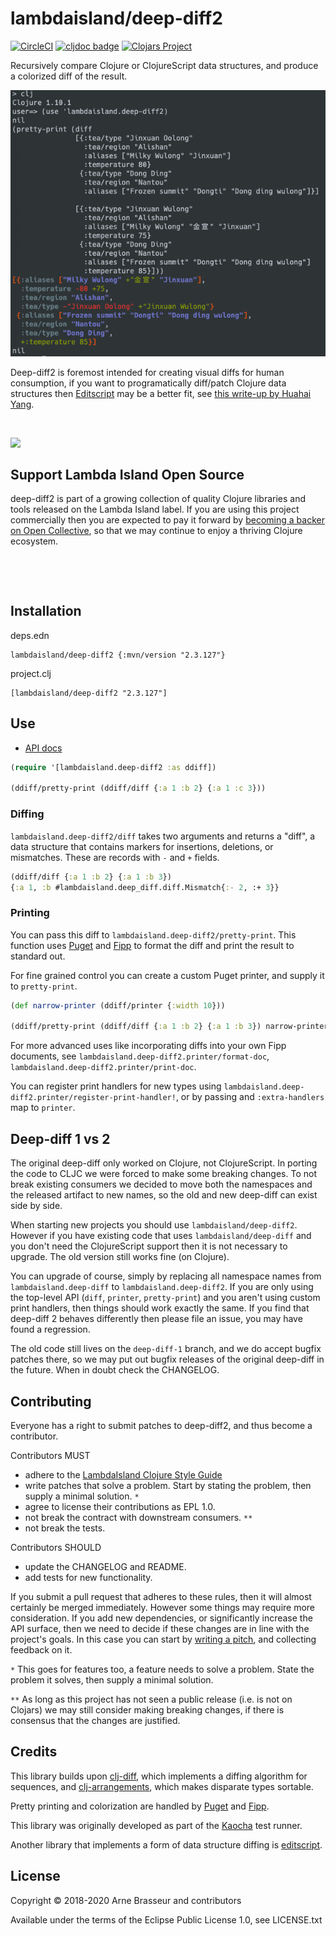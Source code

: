 # lambdaisland/deep-diff2

<!-- badges -->
[![CircleCI](https://circleci.com/gh/lambdaisland/deep-diff2.svg?style=svg)](https://circleci.com/gh/lambdaisland/deep-diff2) [![cljdoc badge](https://cljdoc.org/badge/lambdaisland/deep-diff2)](https://cljdoc.org/d/lambdaisland/deep-diff2) [![Clojars Project](https://img.shields.io/clojars/v/lambdaisland/deep-diff2.svg)](https://clojars.org/lambdaisland/deep-diff2)
<!-- /badges -->

Recursively compare Clojure or ClojureScript data structures, and produce a colorized diff of the result.

![screenshot showing REPL example](screenshot.png)

Deep-diff2 is foremost intended for creating visual diffs for human consumption,
if you want to programatically diff/patch Clojure data structures then
[Editscript](https://github.com/juji-io/editscript) may be a better fit, see
[this write-up by Huahai Yang](https://juji.io/blog/comparing-clojure-diff-libraries/).

<!-- opencollective -->

&nbsp;

<img align="left" src="https://github.com/lambdaisland/open-source/raw/master/artwork/lighthouse_readme.png">

&nbsp;

## Support Lambda Island Open Source

deep-diff2 is part of a growing collection of quality Clojure libraries and
tools released on the Lambda Island label. If you are using this project
commercially then you are expected to pay it forward by
[becoming a backer on Open Collective](http://opencollective.com/lambda-island#section-contribute),
so that we may continue to enjoy a thriving Clojure ecosystem.

&nbsp;

&nbsp;

<!-- /opencollective -->

## Installation

deps.edn

```
lambdaisland/deep-diff2 {:mvn/version "2.3.127"}
```

project.clj

```
[lambdaisland/deep-diff2 "2.3.127"]
```

## Use

- [API docs](https://cljdoc.org/d/lambdaisland/deep-diff2/CURRENT)

``` clojure
(require '[lambdaisland.deep-diff2 :as ddiff])

(ddiff/pretty-print (ddiff/diff {:a 1 :b 2} {:a 1 :c 3}))
```

### Diffing

`lambdaisland.deep-diff2/diff` takes two arguments and returns a "diff", a data
structure that contains markers for insertions, deletions, or mismatches. These
are records with `-` and `+` fields.

``` clojure
(ddiff/diff {:a 1 :b 2} {:a 1 :b 3})
{:a 1, :b #lambdaisland.deep_diff.diff.Mismatch{:- 2, :+ 3}}
```

### Printing

You can pass this diff to `lambdaisland.deep-diff2/pretty-print`. This function
uses [Puget](https://github.com/greglook/puget) and
[Fipp](https://github.com/brandonbloom/fipp) to format the diff and print the
result to standard out.

For fine grained control you can create a custom Puget printer, and supply it to
`pretty-print`.

``` clojure
(def narrow-printer (ddiff/printer {:width 10}))

(ddiff/pretty-print (ddiff/diff {:a 1 :b 2} {:a 1 :b 3}) narrow-printer)
```

For more advanced uses like incorporating diffs into your own Fipp documents, see `lambdaisland.deep-diff2.printer/format-doc`, `lambdaisland.deep-diff2.printer/print-doc`.

You can register print handlers for new types using
`lambdaisland.deep-diff2.printer/register-print-handler!`, or by passing and
`:extra-handlers` map to `printer`.

## Deep-diff 1 vs 2

The original deep-diff only worked on Clojure, not ClojureScript. In porting the
code to CLJC we were forced to make some breaking changes. To not break existing
consumers we decided to move both the namespaces and the released artifact to
new names, so the old and new deep-diff can exist side by side.

When starting new projects you should use `lambdaisland/deep-diff2`. However if
you have existing code that uses `lambdaisland/deep-diff` and you don't need the
ClojureScript support then it is not necessary to upgrade. The old version still
works fine (on Clojure).

You can upgrade of course, simply by replacing all namespace names from
`lambdaisland.deep-diff` to `lambdaisland.deep-diff2`. If you are only using the
top-level API (`diff`, `printer`, `pretty-print`) and you aren't using custom
print handlers, then things should work exactly the same. If you find that
deep-diff 2 behaves differently then please file an issue, you may have found a
regression.

The old code still lives on the `deep-diff-1` branch, and we do accept bugfix
patches there, so we may put out bugfix releases of the original deep-diff in
the future. When in doubt check the CHANGELOG.

<!-- contributing -->
## Contributing

Everyone has a right to submit patches to deep-diff2, and thus become a contributor.

Contributors MUST

- adhere to the [LambdaIsland Clojure Style Guide](https://nextjournal.com/lambdaisland/clojure-style-guide)
- write patches that solve a problem. Start by stating the problem, then supply a minimal solution. `*`
- agree to license their contributions as EPL 1.0.
- not break the contract with downstream consumers. `**`
- not break the tests.

Contributors SHOULD

- update the CHANGELOG and README.
- add tests for new functionality.

If you submit a pull request that adheres to these rules, then it will almost
certainly be merged immediately. However some things may require more
consideration. If you add new dependencies, or significantly increase the API
surface, then we need to decide if these changes are in line with the project's
goals. In this case you can start by [writing a pitch](https://nextjournal.com/lambdaisland/pitch-template),
and collecting feedback on it.

`*` This goes for features too, a feature needs to solve a problem. State the problem it solves, then supply a minimal solution.

`**` As long as this project has not seen a public release (i.e. is not on Clojars)
we may still consider making breaking changes, if there is consensus that the
changes are justified.
<!-- /contributing -->

## Credits

This library builds upon
[clj-diff](https://github.com/brentonashworth/clj-diff), which implements a
diffing algorithm for sequences, and
[clj-arrangements](https://github.com/greglook/clj-arrangement), which makes
disparate types sortable.

Pretty printing and colorization are handled by
[Puget](https://github.com/greglook/puget) and
[Fipp](https://github.com/brandonbloom/fipp).

This library was originally developed as part of the
[Kaocha](https://github.com/lambdaisland/kaocha) test runner.

Another library that implements a form of data structure diffing is [editscript](https://github.com/juji-io/editscript).

<!-- license -->
## License

Copyright &copy; 2018-2020 Arne Brasseur and contributors

Available under the terms of the Eclipse Public License 1.0, see LICENSE.txt
<!-- /license -->